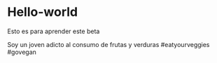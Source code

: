 # Hello-world
Esto es para aprender este beta

Soy un joven adicto al consumo de frutas y verduras
#eatyourveggies #govegan
